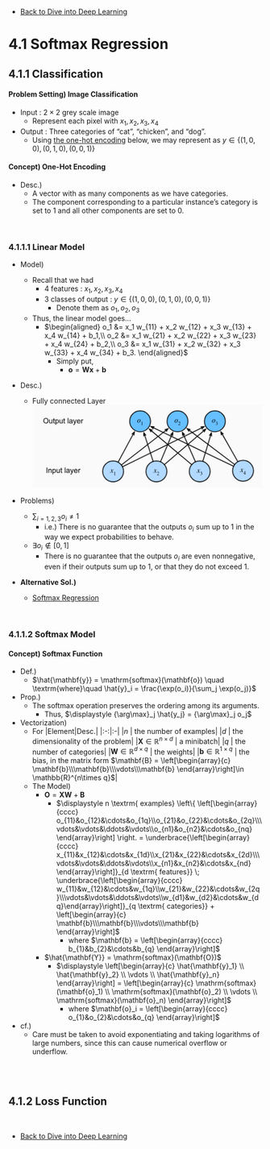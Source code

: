 * [Back to Dive into Deep Learning](../../main.md)

# 4.1 Softmax Regression

## 4.1.1 Classification
#### Problem Setting) Image Classification
- Input : $2\times2$ grey scale image
  - Represent each pixel with $x_1, x_2, x_3, x_4$
- Output : Three categories of “cat”, “chicken”, and “dog”.
  - Using [the one-hot encoding](#concept-one-hot-encoding) below, we may represent as $`y \in \{(1, 0, 0), (0, 1, 0), (0, 0, 1)\}`$

#### Concept) One-Hot Encoding
- Desc.)
  - A vector with as many components as we have categories.
  - The component corresponding to a particular instance’s category is set to 1 and all other components are set to 0.

<br>

### 4.1.1.1 Linear Model
- Model)
  - Recall that we had 
    - 4 features : $x_1, x_2, x_3, x_4$
    - 3 classes of output : $`y \in \{(1, 0, 0), (0, 1, 0), (0, 0, 1)\}`$
      - Denote them as $o_1, o_2, o_3$
  - Thus, the linear model goes...
    - $`\begin{aligned}   o_1 &= x_1 w_{11} + x_2 w_{12} + x_3 w_{13} + x_4 w_{14} + b_1,\\   o_2 &= x_1 w_{21} + x_2 w_{22} + x_3 w_{23} + x_4 w_{24} + b_2,\\ o_3 &= x_1 w_{31} + x_2 w_{32} + x_3 w_{33} + x_4 w_{34} + b_3.   \end{aligned}`$
      - Simply put,
        - $`\mathbf{o} = \mathbf{W} \mathbf{x} + \mathbf{b}`$


- Desc.)
  - Fully connected Layer   
    ![](images/001.png)
- Problems)
  - $\displaystyle \sum_{i=1,2,3}o_i\ne 1$
    - i.e.) There is no guarantee that the outputs $`o_i`$ sum up to $`1`$ in the way we expect probabilities to behave.
  - $\exists o_i \notin [0,1]$
    - There is no guarantee that the outputs $`o_i`$ are even nonnegative, even if their outputs sum up to $`1`$, or that they do not exceed $`1`$.
- **Alternative Sol.)**
  - [Softmax Regression](#4112-softmax-model)

<br>

### 4.1.1.2 Softmax Model
#### Concept) Softmax Function
- Def.)
  - $\hat{\mathbf{y}} = \mathrm{softmax}(\mathbf{o}) \quad \textrm{where}\quad \hat{y}_i = \frac{\exp(o_i)}{\sum_j \exp(o_j)}$
- Prop.)
  - The softmax operation preserves the ordering among its arguments.
    - Thus, $\displaystyle {\arg\max}_j \hat{y_j} = {\arg\max}_j o_j$
- Vectorization)
  - For
    |Element|Desc.|
    |:-:|:-|
    |$n$ | the number of examples|
    |$d$ | the dimensionality of the problem|
    |$`\mathbf{X} \in \mathbb{R}^{n \times d}`$ | a minibatch|
    |$q$ | the number of categories|
    |$`\mathbf{W} \in \mathbb{R}^{d \times q}`$ | the weights|
    |$`\mathbf{b} \in \mathbb{R}^{1\times q}`$ | the bias, in the matrix form $`\mathbf{B} = \left[\begin{array}{c} \mathbf{b}\\\mathbf{b}\\\vdots\\\mathbf{b} \end{array}\right]\in \mathbb{R}^{n\times q}`$|
  - The Model)
    - $\mathbf{O} = \mathbf{X} \mathbf{W} + \mathbf{B}$
      - $`\displaystyle n \textrm{ examples} \left\{ \left[\begin{array}{cccc} o_{11}&o_{12}&\cdots&o_{1q}\\o_{21}&o_{22}&\cdots&o_{2q}\\\vdots&\vdots&\ddots&\vdots\\o_{n1}&o_{n2}&\cdots&o_{nq} \end{array}\right] \right. = \underbrace{\left[\begin{array}{cccc} x_{11}&x_{12}&\cdots&x_{1d}\\x_{21}&x_{22}&\cdots&x_{2d}\\\vdots&\vdots&\ddots&\vdots\\x_{n1}&x_{n2}&\cdots&x_{nd} \end{array}\right]}_{d \textrm{ features}} \; \underbrace{\left[\begin{array}{cccc} w_{11}&w_{12}&\cdots&w_{1q}\\w_{21}&w_{22}&\cdots&w_{2q}\\\vdots&\vdots&\ddots&\vdots\\w_{d1}&w_{d2}&\cdots&w_{dq}\end{array}\right]}_{q \textrm{ categories}} + \left[\begin{array}{c} \mathbf{b}\\\mathbf{b}\\\vdots\\\mathbf{b} \end{array}\right]`$
        - where $`\mathbf{b} = \left[\begin{array}{cccc} b_{1}&b_{2}&\cdots&b_{q} \end{array}\right]`$
    - $\hat{\mathbf{Y}} = \mathrm{softmax}(\mathbf{O})$
      - $`\displaystyle \left[\begin{array}{c} \hat{\mathbf{y}_1} \\ \hat{\mathbf{y}_2} \\ \vdots \\ \hat{\mathbf{y}_n} \end{array}\right] = \left[\begin{array}{c} \mathrm{softmax}(\mathbf{o}_1) \\ \mathrm{softmax}(\mathbf{o}_2) \\ \vdots \\ \mathrm{softmax}(\mathbf{o}_n) \end{array}\right]`$
        - where $`\mathbf{o}_i = \left[\begin{array}{cccc} o_{1}&o_{2}&\cdots&o_{q} \end{array}\right]`$
- cf.)
  - Care must be taken to avoid exponentiating and taking logarithms of large numbers, since this can cause numerical overflow or underflow.



<br><br>

## 4.1.2 Loss Function




<br>

* [Back to Dive into Deep Learning](../../main.md)